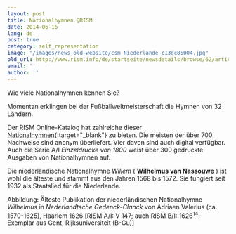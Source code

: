 ```yaml
---
layout: post
title: Nationalhymnen @RISM
date: 2014-06-16
lang: de
post: true
category: self_representation
image: "/images/news-old-website/csm_Niederlande_c13dc86004.jpg"
old_url: http://www.rism.info/de/startseite/newsdetails/browse/62/article/64/national-anthems-rism.html
email: ''
author: ''
---
```



Wie viele Nationalhymnen kennen Sie?

Momentan erklingen bei der Fußballweltmeisterschaft die Hymnen von 32 Ländern.

Der RISM Online-Katalog hat zahlreiche dieser [Nationalhymnen](https://opac.rism.info/metaopac/refineSearch.do?methodToCall=filterSearch&id=subject_facet&subval=Nationalhymnen){:target="_blank"} zu bieten. Die meisten der über 700 Nachweise sind anonym überliefert. Vier davon sind auch digital verfügbar. Auch die Serie A/I _Einzeldrucke von 1800_ weist über 300 gedruckte Ausgaben von Nationalhymnen auf.

Die niederländische Nationalhymne _Willem_ ( **Wilhelmus van Nassouwe** ) ist wohl die älteste und stammt aus den Jahren 1568 bis 1572. Sie fungiert seit 1932 als Staatslied für die Niederlande.

Abbildung: Älteste Publikation der niederländischen Nationalhymne _Wilhelmus_ in _Nederlandtsche Gedenck-Clanck_ von Adriaen Valerius (ca. 1570-1625), Haarlem 1626 [RISM A/I: V 147; auch RISM B/I: 1626<sup>14</sup>; Exemplar aus Gent, Rijksuniversiteit (B-Gu)]
